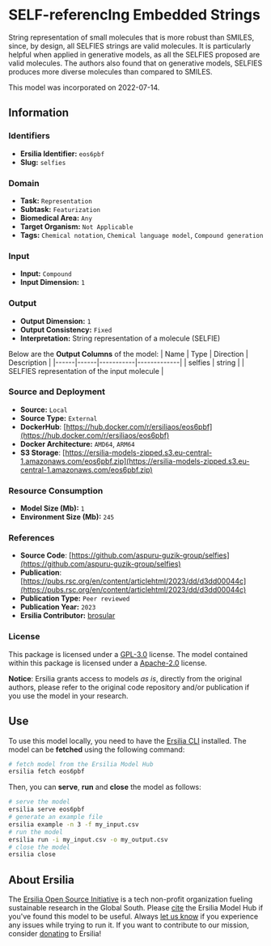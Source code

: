 # SELF-referencIng Embedded Strings

String representation of small molecules that is more robust than SMILES, since, by design, all SELFIES strings are valid molecules. It is particularly helpful when applied in generative models, as all the SELFIES proposed are valid molecules. The authors also found that on generative models, SELFIES produces more diverse molecules than compared to SMILES.

This model was incorporated on 2022-07-14.

## Information
### Identifiers
- **Ersilia Identifier:** `eos6pbf`
- **Slug:** `selfies`

### Domain
- **Task:** `Representation`
- **Subtask:** `Featurization`
- **Biomedical Area:** `Any`
- **Target Organism:** `Not Applicable`
- **Tags:** `Chemical notation`, `Chemical language model`, `Compound generation`

### Input
- **Input:** `Compound`
- **Input Dimension:** `1`

### Output
- **Output Dimension:** `1`
- **Output Consistency:** `Fixed`
- **Interpretation:** String representation of a molecule (SELFIE)

Below are the **Output Columns** of the model:
| Name | Type | Direction | Description |
|------|------|-----------|-------------|
| selfies | string |  | SELFIES representation of the input molecule |


### Source and Deployment
- **Source:** `Local`
- **Source Type:** `External`
- **DockerHub**: [https://hub.docker.com/r/ersiliaos/eos6pbf](https://hub.docker.com/r/ersiliaos/eos6pbf)
- **Docker Architecture:** `AMD64`, `ARM64`
- **S3 Storage**: [https://ersilia-models-zipped.s3.eu-central-1.amazonaws.com/eos6pbf.zip](https://ersilia-models-zipped.s3.eu-central-1.amazonaws.com/eos6pbf.zip)

### Resource Consumption
- **Model Size (Mb):** `1`
- **Environment Size (Mb):** `245`


### References
- **Source Code**: [https://github.com/aspuru-guzik-group/selfies](https://github.com/aspuru-guzik-group/selfies)
- **Publication**: [https://pubs.rsc.org/en/content/articlehtml/2023/dd/d3dd00044c](https://pubs.rsc.org/en/content/articlehtml/2023/dd/d3dd00044c)
- **Publication Type:** `Peer reviewed`
- **Publication Year:** `2023`
- **Ersilia Contributor:** [brosular](https://github.com/brosular)

### License
This package is licensed under a [GPL-3.0](https://github.com/ersilia-os/ersilia/blob/master/LICENSE) license. The model contained within this package is licensed under a [Apache-2.0](LICENSE) license.

**Notice**: Ersilia grants access to models _as is_, directly from the original authors, please refer to the original code repository and/or publication if you use the model in your research.


## Use
To use this model locally, you need to have the [Ersilia CLI](https://github.com/ersilia-os/ersilia) installed.
The model can be **fetched** using the following command:
```bash
# fetch model from the Ersilia Model Hub
ersilia fetch eos6pbf
```
Then, you can **serve**, **run** and **close** the model as follows:
```bash
# serve the model
ersilia serve eos6pbf
# generate an example file
ersilia example -n 3 -f my_input.csv
# run the model
ersilia run -i my_input.csv -o my_output.csv
# close the model
ersilia close
```

## About Ersilia
The [Ersilia Open Source Initiative](https://ersilia.io) is a tech non-profit organization fueling sustainable research in the Global South.
Please [cite](https://github.com/ersilia-os/ersilia/blob/master/CITATION.cff) the Ersilia Model Hub if you've found this model to be useful. Always [let us know](https://github.com/ersilia-os/ersilia/issues) if you experience any issues while trying to run it.
If you want to contribute to our mission, consider [donating](https://www.ersilia.io/donate) to Ersilia!
